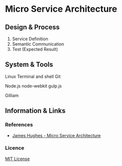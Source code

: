 Micro Service Architecture
==========================

Design & Process
----------------

1. Service Definition
2. Semantic Communication
3. Test (Expected Result)

System & Tools
--------------

Linux
Terminal and shell
Git

Node.js
node-webkit
gulp.js

Gilliam

Information & Links
-------------------

### References

- [James Hughes - Micro Service Architecture](http://yobriefca.se/blog/2013/04/28/micro-service-architecture)

### Licence

[MIT License](http://mhaidarh.mit-license.org)

